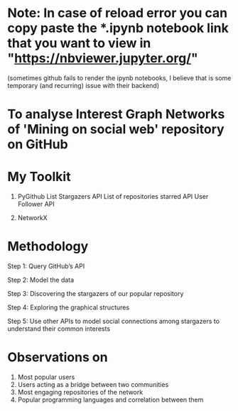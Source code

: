 # Note: In case of reload error you can copy paste the *.ipynb notebook link that you want to view in "https://nbviewer.jupyter.org/"
(sometimes github fails to render the ipynb notebooks, I believe that is some temporary (and recurring) issue with their backend)
#  To analyse Interest Graph Networks of 'Mining on social web' repository on GitHub

# My Toolkit

1) PyGithub 
   List Stargazers API
   List of repositories starred API
   User Follower API 
   
2) NetworkX

# Methodology
Step 1: Query GitHub’s API

Step 2: Model the data 

Step 3: Discovering the stargazers of our popular repository 

Step 4: Exploring the graphical structures

Step 5: Use other APIs to model social connections among stargazers to understand their common interests 


# Observations on 

1) Most popular users 
2) Users acting as a bridge between two communities
3) Most engaging repositories of the network
4) Popular programming languages and correlation between them



